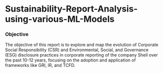 # Sustainability-Report-Analysis-using-various-ML-Models

### Objective
The objective of this report is to explore and map the evolution of Corporate Social Responsibility (CSR) and Environmental, Social, and Governance (ESG) disclosure practices in corporate reporting of the company Shell over the past 10-12 years, focusing on the adoption and application of frameworks like GRI, IR, and TCFD.

